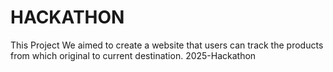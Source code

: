 # HACKATHON
This Project We aimed to create a website that users can track the products from which original to current destination. 
2025-Hackathon
